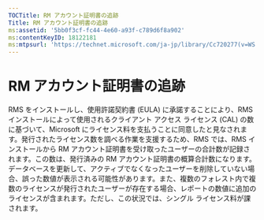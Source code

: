 ```yaml
---
TOCTitle: RM アカウント証明書の追跡
Title: RM アカウント証明書の追跡
ms:assetid: '5bb0f3cf-fc44-4e60-a93f-c789d6f8a902'
ms:contentKeyID: 18122181
ms:mtpsurl: 'https://technet.microsoft.com/ja-jp/library/Cc720277(v=WS.10)'
---
```


RM アカウント証明書の追跡
=========================

RMS をインストールし、使用許諾契約書 (EULA) に承諾することにより、RMS インストールによって使用されるクライアント アクセス ライセンス (CAL) の数に基づいて、Microsoft にライセンス料を支払うことに同意したと見なされます。発行されたライセンス数を調べる作業を支援するため、RMS では、RMS インストールから RM アカウント証明書を受け取ったユーザーの合計数が記録されます。この数は、発行済みの RM アカウント証明書の概算合計数になります。データベースを更新して、アクティブでなくなったユーザーを削除していない場合、誤った数値が表示される可能性があります。また、複数のフォレスト内で複数のライセンスが発行されたユーザーが存在する場合、レポートの数値に追加のライセンスが含まれます。ただし、この状況では、シングル ライセンス料が課されます。
